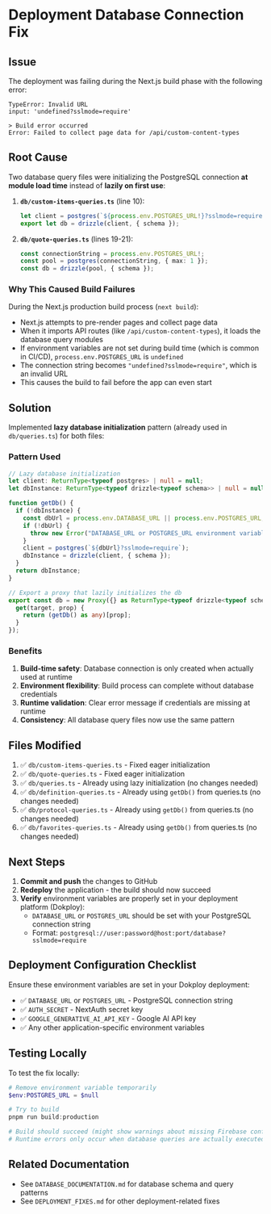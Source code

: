 # Deployment Database Connection Fix

## Issue

The deployment was failing during the Next.js build phase with the following error:

```
TypeError: Invalid URL
input: 'undefined?sslmode=require'

> Build error occurred
Error: Failed to collect page data for /api/custom-content-types
```

## Root Cause

Two database query files were initializing the PostgreSQL connection **at module load time** instead of **lazily on first use**:

1. **`db/custom-items-queries.ts`** (line 10):
   ```typescript
   let client = postgres(`${process.env.POSTGRES_URL!}?sslmode=require`);
   export let db = drizzle(client, { schema });
   ```

2. **`db/quote-queries.ts`** (lines 19-21):
   ```typescript
   const connectionString = process.env.POSTGRES_URL!;
   const pool = postgres(connectionString, { max: 1 });
   const db = drizzle(pool, { schema });
   ```

### Why This Caused Build Failures

During the Next.js production build process (`next build`):
- Next.js attempts to pre-render pages and collect page data
- When it imports API routes (like `/api/custom-content-types`), it loads the database query modules
- If environment variables are not set during build time (which is common in CI/CD), `process.env.POSTGRES_URL` is `undefined`
- The connection string becomes `"undefined?sslmode=require"`, which is an invalid URL
- This causes the build to fail before the app can even start

## Solution

Implemented **lazy database initialization** pattern (already used in `db/queries.ts`) for both files:

### Pattern Used

```typescript
// Lazy database initialization
let client: ReturnType<typeof postgres> | null = null;
let dbInstance: ReturnType<typeof drizzle<typeof schema>> | null = null;

function getDb() {
  if (!dbInstance) {
    const dbUrl = process.env.DATABASE_URL || process.env.POSTGRES_URL;
    if (!dbUrl) {
      throw new Error("DATABASE_URL or POSTGRES_URL environment variable is not set");
    }
    client = postgres(`${dbUrl}?sslmode=require`);
    dbInstance = drizzle(client, { schema });
  }
  return dbInstance;
}

// Export a proxy that lazily initializes the db
export const db = new Proxy({} as ReturnType<typeof drizzle<typeof schema>>, {
  get(target, prop) {
    return (getDb() as any)[prop];
  }
});
```

### Benefits

1. **Build-time safety**: Database connection is only created when actually used at runtime
2. **Environment flexibility**: Build process can complete without database credentials
3. **Runtime validation**: Clear error message if credentials are missing at runtime
4. **Consistency**: All database query files now use the same pattern

## Files Modified

1. ✅ `db/custom-items-queries.ts` - Fixed eager initialization
2. ✅ `db/quote-queries.ts` - Fixed eager initialization
3. ✅ `db/queries.ts` - Already using lazy initialization (no changes needed)
4. ✅ `db/definition-queries.ts` - Already using `getDb()` from queries.ts (no changes needed)
5. ✅ `db/protocol-queries.ts` - Already using `getDb()` from queries.ts (no changes needed)
6. ✅ `db/favorites-queries.ts` - Already using `getDb()` from queries.ts (no changes needed)

## Next Steps

1. **Commit and push** the changes to GitHub
2. **Redeploy** the application - the build should now succeed
3. **Verify** environment variables are properly set in your deployment platform (Dokploy):
   - `DATABASE_URL` or `POSTGRES_URL` should be set with your PostgreSQL connection string
   - Format: `postgresql://user:password@host:port/database?sslmode=require`

## Deployment Configuration Checklist

Ensure these environment variables are set in your Dokploy deployment:

- ✅ `DATABASE_URL` or `POSTGRES_URL` - PostgreSQL connection string
- ✅ `AUTH_SECRET` - NextAuth secret key
- ✅ `GOOGLE_GENERATIVE_AI_API_KEY` - Google AI API key
- ✅ Any other application-specific environment variables

## Testing Locally

To test the fix locally:

```powershell
# Remove environment variable temporarily
$env:POSTGRES_URL = $null

# Try to build
pnpm run build:production

# Build should succeed (might show warnings about missing Firebase config)
# Runtime errors only occur when database queries are actually executed
```

## Related Documentation

- See `DATABASE_DOCUMENTATION.md` for database schema and query patterns
- See `DEPLOYMENT_FIXES.md` for other deployment-related fixes
